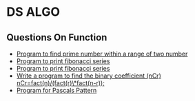 # DS ALGO

## Questions On Function
<ul>
<li><a href="">Program to find prime number within a range of two number</a></li>
<li><a href="">Program to print fibonacci series
</a></li>
<li><a href="">Program to print fibonacci series
</a></li>
<li><a href="">Write a program to find the binary coefficient (nCr)
<br/>nCr=fact(n)/(fact(r)\*fact(n-r));</a></li>
<li><a href="">Program for Pascals Pattern</a></li>
</ul>

